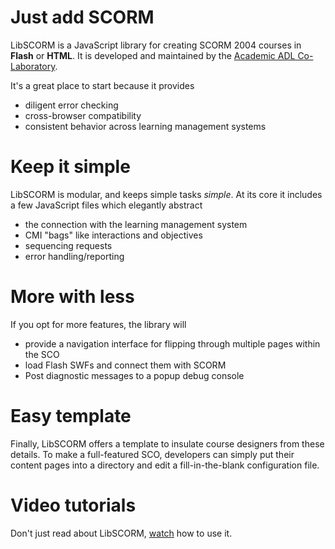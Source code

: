 # Just add SCORM #

LibSCORM is a JavaScript library for creating SCORM 2004 courses in **Flash** or **HTML**. It is developed and maintained by the <a href='http://www.academiccolab.org'>Academic ADL Co-Laboratory</a>.

It's a great place to start because it provides
  * diligent error checking
  * cross-browser compatibility
  * consistent behavior across learning management systems

# Keep it simple #

LibSCORM is modular, and keeps simple tasks _simple_. At its core it includes a few JavaScript files which elegantly abstract
  * the connection with the learning management system
  * CMI "bags" like interactions and objectives
  * sequencing requests
  * error handling/reporting

# More with less #

If you opt for more features, the library will
  * provide a navigation interface for flipping through multiple pages within the SCO
  * load Flash SWFs and connect them with SCORM
  * Post diagnostic messages to a popup debug console

# Easy template #

Finally, LibSCORM offers a template to insulate course designers from these details. To make a full-featured SCO, developers can simply put their content pages into a directory and edit a fill-in-the-blank configuration file.

# Video tutorials #
Don't just read about LibSCORM, <a href='http://www.youtube.com/user/adljnelson'>watch</a> how to use it.